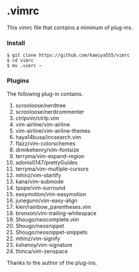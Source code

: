 # .vimrc

This vimrc file that contains a minimum of plug-ins.

### Install
```
$ git clone https://github.com/kamiya555/vimrc
$ cd vimrc
$ mv .vimrc ~
```

### Plugins

The following plug-in contains.

1. scrooloose/nerdtree
1. scrooloose/nerdcommenter
1. ctrlpvim/ctrlp.vim
1. vim-airline/vim-airline
1. vim-airline/vim-airline-themes
1. haya14busa/incsearch.vim
1. flazz/vim-colorschemes
1. drmikehenry/vim-fontsize
1. terryma/vim-expand-region
1. adonis0147/prettyGuides
1. terryma/vim-multiple-cursors
1. mhinz/vim-startify
1. kana/vim-submode
1. tpope/vim-surround
1. easymotion/vim-easymotion
1. junegunn/vim-easy-align
1. kien/rainbow_parentheses.vim
1. bronson/vim-trailing-whitespace
1. Shougo/neocomplete.vim
1. Shougo/neosnippet
1. Shougo/neosnippet-snippets
1. mhinz/vim-signify
1. kshenoy/vim-signature
1. thinca/vim-zenspace

Thanks to the author of the plug-ins.

